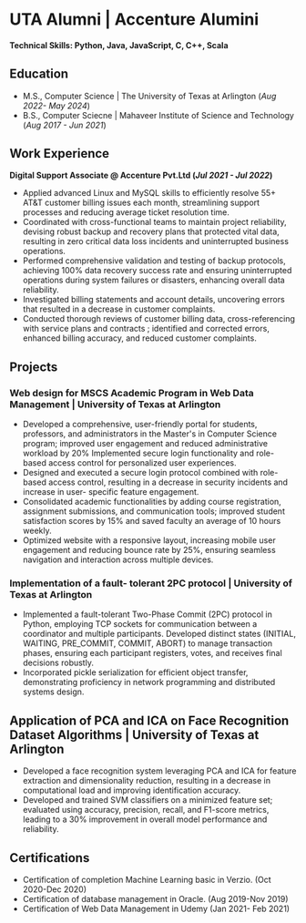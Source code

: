 # UTA Alumni | Accenture Alumini

#### Technical Skills:  Python, Java, JavaScript, C, C++, Scala 

## Education
- M.S., Computer Science | The University of Texas at Arlington (_Aug 2022- May 2024_)	 			        		
- B.S., Computer Sciecne | Mahaveer Institute of Science and Technology  (_Aug 2017 - Jun 2021_)

## Work Experience
**Digital Support Associate @ Accenture Pvt.Ltd (_Jul 2021 - Jul 2022_)**
- Applied advanced Linux and MySQL skills to efficiently resolve 55+ AT&T customer billing issues each month, streamlining support processes and reducing average 
  ticket resolution time. 
- Coordinated with cross-functional teams to maintain project reliability, devising robust backup and recovery plans that protected vital data, resulting in zero 
  critical data loss incidents and uninterrupted business operations. 
- Performed comprehensive validation and testing of backup protocols, achieving 100% data recovery success rate and ensuring uninterrupted operations during system 
  failures or disasters, enhancing overall data reliability. 
- Investigated billing statements and account details, uncovering errors that resulted in a decrease in customer complaints. 
- Conducted thorough reviews of customer billing data, cross-referencing with service plans and contracts ; identified and corrected errors, enhanced billing 
  accuracy, and reduced customer complaints. 

## Projects
### Web design for MSCS Academic Program in Web Data Management | University of Texas at Arlington

- Developed a comprehensive, user-friendly portal for students, professors, and administrators in the Master's in Computer Science program; improved user 
   engagement and reduced administrative workload by 20% Implemented secure login functionality and role-based access control for personalized user experiences. 
- Designed and executed a secure login protocol combined with role-based access control, resulting in a decrease in security incidents and increase in user- 
   specific feature engagement. 
- Consolidated academic functionalities by adding course registration, assignment submissions, and communication tools; improved student satisfaction scores by 
   15% and saved faculty an average of 10 hours weekly.  
- Optimized website with a responsive layout, increasing mobile user engagement and reducing bounce rate by 25%, ensuring seamless navigation and interaction 
   across multiple devices.

### Implementation of a fault- tolerant 2PC protocol | University of Texas at Arlington 
- Implemented a fault-tolerant Two-Phase Commit (2PC) protocol in Python, employing TCP sockets for communication between a coordinator and multiple 
    participants. Developed distinct states (INITIAL, WAITING, PRE_COMMIT, COMMIT, ABORT) to manage transaction phases, ensuring each participant registers, votes, 
    and receives final decisions robustly. 
- Incorporated pickle serialization for efficient object transfer, demonstrating proficiency in network programming and distributed systems design. 

## Application of PCA and ICA on Face Recognition Dataset Algorithms | University of Texas at Arlington
- Developed a face recognition system leveraging PCA and ICA for feature extraction and dimensionality reduction, resulting in a decrease in computational load and 
  improving identification accuracy.  
- Developed and trained SVM classifiers on a minimized feature set; evaluated using accuracy, precision, recall, and F1-score metrics, leading to a 30% improvement 
  in overall model performance and reliability. 



## Certifications
- Certification of completion Machine Learning basic in Verzio. (Oct 2020-Dec 2020) 
- Certification of database management in Oracle. (Aug 2019-Nov 2019) 
- Certification of Web Data Management in Udemy (Jan 2021- Feb 2021) 
